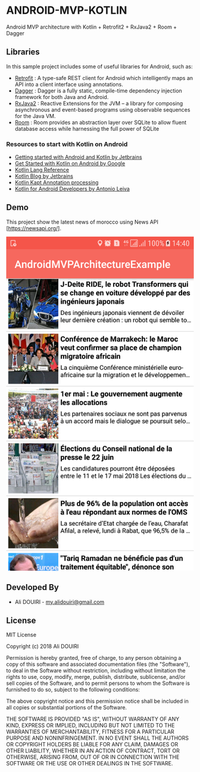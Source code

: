 # ANDROID-MVP-KOTLIN

Android MVP architecture with Kotlin + Retrofit2 + RxJava2 + Room + Dagger

## Libraries

In this sample project includes some of useful libraries for Android, such as:

- [Retrofit](http://square.github.io/retrofit/) : A type-safe REST client for Android which intelligently maps an API into a client interface using annotations.
- [Dagger](https://google.github.io/dagger/) : Dagger is a fully static, compile-time dependency injection framework for both Java and Android.
- [RxJava2](https://github.com/ReactiveX/RxJava) : Reactive Extensions for the JVM – a library for composing asynchronous and event-based programs using observable sequences for the Java VM.
- [Room](https://developer.android.com/training/data-storage/room/) : Room provides an abstraction layer over SQLite to allow fluent database access while harnessing the full power of SQLite

### Resources to start with Kotlin on Android

* [Getting started with Android and Kotlin by Jetbrains][1]
* [Get Started with Kotlin on Android by Google][2]
* [Kotlin Lang Reference][3]
* [Kotlin Blog by Jetbrains][4]
* [Kotlin Kapt Annotation processing][5]
* [Kotlin for Android Developers by Antonio Leiva][6]

[1]: https://kotlinlang.org/docs/tutorials/kotlin-android.html
[2]: https://developer.android.com/kotlin/get-started.html
[3]: https://kotlinlang.org/docs/reference/
[4]: https://blog.jetbrains.com/kotlin/
[5]: https://kotlinlang.org/docs/reference/kapt.html
[6]: https://antonioleiva.com/kotlin-android-developers-book/

## Demo

This project show the latest news of morocco using News API [https://newsapi.org/].


![](media/capture.png)

## Developed By

* Ali DOUIRI  - <my.alidouiri@gmail.com>

## License

MIT License

Copyright (c) 2018 Ali DOUIRI

Permission is hereby granted, free of charge, to any person obtaining a copy
of this software and associated documentation files (the "Software"), to deal
in the Software without restriction, including without limitation the rights
to use, copy, modify, merge, publish, distribute, sublicense, and/or sell
copies of the Software, and to permit persons to whom the Software is
furnished to do so, subject to the following conditions:

The above copyright notice and this permission notice shall be included in all
copies or substantial portions of the Software.

THE SOFTWARE IS PROVIDED "AS IS", WITHOUT WARRANTY OF ANY KIND, EXPRESS OR
IMPLIED, INCLUDING BUT NOT LIMITED TO THE WARRANTIES OF MERCHANTABILITY,
FITNESS FOR A PARTICULAR PURPOSE AND NONINFRINGEMENT. IN NO EVENT SHALL THE
AUTHORS OR COPYRIGHT HOLDERS BE LIABLE FOR ANY CLAIM, DAMAGES OR OTHER
LIABILITY, WHETHER IN AN ACTION OF CONTRACT, TORT OR OTHERWISE, ARISING FROM,
OUT OF OR IN CONNECTION WITH THE SOFTWARE OR THE USE OR OTHER DEALINGS IN THE
SOFTWARE.